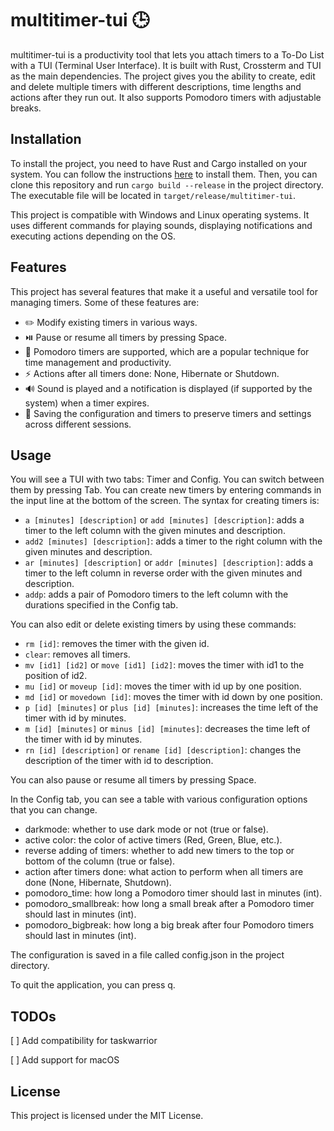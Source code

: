 # multitimer-tui 🕒

multitimer-tui is a productivity tool that lets you attach timers to a To-Do List with a TUI (Terminal User Interface). It is built with Rust, Crossterm and TUI as the main dependencies. The project gives you the ability to create, edit and delete multiple timers with different descriptions, time lengths and actions after they run out. It also supports Pomodoro timers with adjustable breaks.

## Installation

To install the project, you need to have Rust and Cargo installed on your system. You can follow the instructions [here](https://www.rust-lang.org/tools/install) to install them. Then, you can clone this repository and run `cargo build --release` in the project directory. The executable file will be located in `target/release/multitimer-tui`.

This project is compatible with Windows and Linux operating systems. It uses different commands for playing sounds, displaying notifications and executing actions depending on the OS.

## Features

This project has several features that make it a useful and versatile tool for managing timers. Some of these features are:

- ✏️ Modify existing timers in various ways. 
- ⏯️ Pause or resume all timers by pressing Space.
- 🍅 Pomodoro timers are supported, which are a popular technique for time management and productivity.
- ⚡ Actions after all timers done: None, Hibernate or Shutdown.
- 🔊 Sound is played and a notification is displayed (if supported by the system) when a timer expires.
- 💾 Saving the configuration and timers to preserve timers and settings across different sessions.

## Usage

You will see a TUI with two tabs: Timer and Config. You can switch between them by pressing Tab. You can create new timers by entering commands in the input line at the bottom of the screen. The syntax for creating timers is:

- `a [minutes] [description]` or `add [minutes] [description]`: adds a timer to the left column with the given minutes and description.
- `add2 [minutes] [description]`: adds a timer to the right column with the given minutes and description.
- `ar [minutes] [description]` or `addr [minutes] [description]`: adds a timer to the left column in reverse order with the given minutes and description.
- `addp`: adds a pair of Pomodoro timers to the left column with the durations specified in the Config tab.

You can also edit or delete existing timers by using these commands:

- `rm [id]`: removes the timer with the given id.
- `clear`: removes all timers.
- `mv [id1] [id2]` or `move [id1] [id2]`: moves the timer with id1 to the position of id2.
- `mu [id]` or `moveup [id]`: moves the timer with id up by one position.
- `md [id]` or `movedown [id]`: moves the timer with id down by one position.
- `p [id] [minutes]` or `plus [id] [minutes]`: increases the time left of the timer with id by minutes.
- `m [id] [minutes]` or `minus [id] [minutes]`: decreases the time left of the timer with id by minutes.
- `rn [id] [description]` or `rename [id] [description]`: changes the description of the timer with id to description.

You can also pause or resume all timers by pressing Space.

In the Config tab, you can see a table with various configuration options that you can change.

- darkmode: whether to use dark mode or not (true or false).
- active color: the color of active timers (Red, Green, Blue, etc.).
- reverse adding of timers: whether to add new timers to the top or bottom of the column (true or false).
- action after timers done: what action to perform when all timers are done (None, Hibernate, Shutdown).
- pomodoro_time: how long a Pomodoro timer should last in minutes (int).
- pomodoro_smallbreak: how long a small break after a Pomodoro timer should last in minutes (int).
- pomodoro_bigbreak: how long a big break after four Pomodoro timers should last in minutes (int).

The configuration is saved in a file called config.json in the project directory.

To quit the application, you can press q.

## TODOs

[ ] Add compatibility for taskwarrior

[ ] Add support for macOS

## License

This project is licensed under the MIT License.
